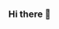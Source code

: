 ### Hi there 👋

<!--
**omkar04gaikwad/omkar04gaikwad** is a ✨ _special_ ✨ repository because its `README.md` (this file) appears on your GitHub profile.>

Here are some ideas to get you started:

- 🔭 I’m currently working on ...
##🌱 I’m currently learning ... Deep Learning
##👯 I’m looking to collaborate on ... ML/AI field.
##🤔 I’m looking for help with ... Internship in ML or Data Science field.
- 💬 Ask me about ...
##📫 How to reach me: ... mail me at gaikwad.r.omkar@gmail.com
- 😄 Pronouns: ...
- ⚡ Fun fact: ...
-->

